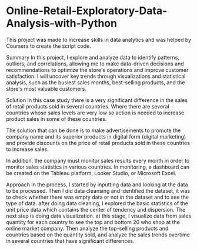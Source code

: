 # Online-Retail-Exploratory-Data-Analysis-with-Python
This project was made to increase skills in data analytics and was helped by Coursera to create the script code.

Summary
In this project, I explore and analyze data to identify patterns, outliers, and correlations, allowing me to make data-driven decisions and recommendations to optimize the store's operations and improve customer satisfaction. I will uncover key trends through visualizations and statistical analysis, such as the busiest sales months, best-selling products, and the store's most valuable customers.

Solution
In this case study there is a very significant difference in the sales of retail products sold in several countries. Where there are several countries whose sales levels are very low so action is needed to increase product sales in some of these countries. 

The solution that can be done is to make advertisements to promote the company name and its superior products in digital form (digital marketing) and provide discounts on the price of retail products sold in these countries to increase sales. 

In addition, the company must monitor sales results every month in order to monitor sales statistics in various countries. In monitoring, a dashboard can be created on the Tableau platform, Looker Studio, or Microsoft Excel.

Approach
In the process, I started by inputting data and looking at the data to be processed. Then I did data cleansing and identified the dataset, it was to check whether there was empty data or not in the dataset and to see the type of data. after doing data cleaning, I explored the basic statistics of the unit price data which contains the center of tendency and dispersion. The next step is doing data visualization. at this stage, I visualize data from sales quantity for each country to see the top and bottom 20 who shop at the online market company. Then analyze the top-selling products and countries based on the quantity sold, and analyze the sales trends overtime in several countries that have significant differences.

